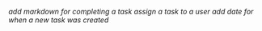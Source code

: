 *add markdown for completing a task*
*assign a task to a user*
*add date for when a new task was created*
